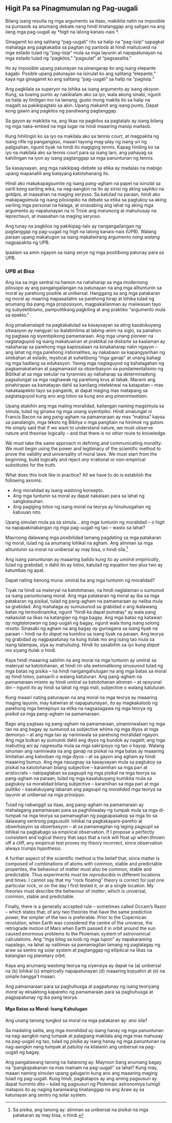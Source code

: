 ## Higit Pa sa Pinagmumulan ng Pag-uugali

Bilang isang resulta ng mga argumento sa itaas, makikita natin na imposible na pumasok sa anumang debate nang hindi tinatanggap ang saligan na ang ilang mga pag-uugali ay *higit na lalong kanais-nais *.

Ginagamit ko ang salitang “pag-uugali” rito sa halip na “pag-iisip” sapagkat mahalaga ang pagkakaiba sa pagitan ng panloob at hindi maitutuwid na mga estado tulad ng “pag-iisip” mula sa mga layunin at napapatunayan na mga estado tulad ng “pagkilos,” “pagsulat” at “pagsasalita.”

Ito ay imposible upang patunayan na pinangarap ko ang isang elepante kagabi. Posible upang patunayan na isinulat ko ang salitang “elepante,” kaya nga ginagamit ko ang salitang “pag-uugali” sa halip na “pagiisip.”

Ang pagkilala sa superyor na lohika sa isang argumento ay isang *aksyon*. Kung, sa tuwing punto ay nakikialam ako sa iyo, wala akong sinabi, ngunit sa halip ay tinitigan mo na lamang, gusto mong makita ito sa halip na magalit sa pakikipagtalo sa akin. Upang makamit ang isang punto, Dapat kong gawin ang pagkilos ng pandiwang pagtanggap.

Sa gayon ay makikita na, ang likas na pagkilos sa pagtatalo ay isang bilang ng mga naka-embed na mga lugar na hindi maaaring maisip maitaob.

Kung hihilingin ko sa iyo na makilala ako sa tennis court, at magpakita ng isang rifle ng pangangaso, maaari tayong mag-play ng isang uri ng paligsahan, ngunit tiyak na hindi ito magiging tennis. Kapag hiniling ko sa iyo na makilala ako sa tennis court para sa isang laro, ang pahayag sa kahilingan na iyon ay isang pagtanggap sa mga panuntunan ng tennis.

Sa kasaysayan, ang mga nakikipag-debate sa etika ay madalas na mabigo upang mapanatili ang batayang katotohanang ito.

Hindi ako makakapagsumite ng isang pang-agham na papel na isinulat sa sarili kong sariling wika, na nag-aangkin na ito ay sinisi ng aking saykiko na goldpis, at inaasahan na maging seryoso. Sa katulad na paraan, hindi ako makapagsimula ng isang pilosopiko na debate sa etika sa pagtukoy sa aking sariling mga personal na halaga, at sinasabing ang lahat ng aking mga argumento ay napatunayan na ni Trixie ang marunong at mahuhusay na leprechaun, at inaasahan na maging seryoso.

Ang tunay na pagkilos ng pakikipag-talo ay nangangailangan ng pagtanggap ng pag-uugali ng higit na lalong kanais-nais (UPB). Walang paraan upang makatugon sa isang makatwirang argumento *nang walang* nagpapakita ng UPB.

Ipaalam sa amin ngayon sa isang serye ng mga positibong patunay para sa UPB.

### UPB at Bisa

Ang isa sa mga sentral na hamon na nahaharap sa mga modernong pilosopo ay ang pangangailangan na patunayan na ang mga alituntunin sa moral ay parehong posible at unibersal. Hanggang sa ang mga patakaran ng moral ay maaring mapasailalim sa parehong hirap at lohika tulad ng anumang iba pang mga proposisyon, magpakailanman ay maiiwasan tayo ng subyektibismo, pampulitikang pagkiling at ang praktiko “argumento mula sa epekto.”

Ang pinakamalapit na pagkakatulad sa kasaysayan sa ating kasalukuyang sitwasyon ay nangyari sa ikalabinlima at labing-anim na siglo, sa panahon ng pagtaas ng siyentipikong pamamaraan. Ang mga unang pioneer na nagtataguyod ng isang makatuwiran at praktikal na diskarte sa kaalaman ay nakaharap sa parehong mga kapinsalaan na kinakaharap natin ngayon – ang lahat ng mga parehong irationalities, ay nakabaon sa kapangyarihan ng simbahan at estado, mystical at suhetibong “mga ganap” at unang bahagi ng mga hadlang sa edukasyon. Yaong mga nagtaguyod ng kahalagahan ng pagkamakatwiran at pagmamasid sa obserbasyon sa pundamentalismo ng Biblikal at sa mga sekular na tyrannies ay nahaharap sa determinadong pagsalungat sa mga naghawak ng parehong krus at tabak. Marami ang pinahirapan sa kamatayan dahil sa kanilang intelektwal na katapatan – mas nakakaapekto tayo sa panganib, at dapat maging mas matapang sa pagtataguyod kung ano ang *totoo* sa kung ano ang *pinaniniwalaan*.

Upang atakihin ang mga maling moralidad, kailangan naming magsimula sa simula, tulad ng ginawa ng mga unang siyentipiko. Hindi sinalungat ni Francis Bacon na ang pang-agham na pamamaraan ay mas “mabisa” kaysa sa panalangin, mga teksto ng Bibliya o mga pangitain na hinimok ng gutom. He simply said that if we want to understand nature, we must observe nature and theorise logically – and that there is *no other* route to knowledge.

We must take the same approach in defining and communicating *morality*. We must begin using the power and legitimacy of the scientific method to prove the validity and universality of moral laws. We must start from the beginning, build logically and reject *any* irrational or non-empirical substitutes for the truth.

What does this look like in practice? All we have to do is establish the following axioms:

- Ang moralidad ay isang wastong konsepto.
- Ang mga tuntunin sa moral ay dapat nakalaan para sa lahat ng sangkatauhan.
- Ang pagiging totoo ng isang moral na teorya ay hinuhusgahan ng kabuuan nito.

Upang simulan mula pa sa simula… ang mga tuntunin ng moralidad – o higit na napapakinabangan ng mga pag-uugali ng tao – wasto sa lahat?

Mayroong dalawang mga posibilidad lamang pagdating sa mga patakaran ng moral, tulad ng sa anumang lohikal na agham. Ang alinman sa mga alituntunin sa moral na unibersal ay may bisa, o hindi sila.[^6]

Ang isang panuntunan ay maaaring balido kung ito ay *umiiral empirically*, tulad ng grabidad, o dahil ito ay *totoo*, katulad ng equation two plus two ay katumbas ng apat.

Dapat nating itanong muna: umiiral ba ang mga tuntunin ng moralidad?

Tiyak na hindi sa materyal na katotohanan, na hindi naglalaman o sumunod sa isang panuntunang moral. Ang mga patakaran ng moral ay iba sa mga patakaran ng pisikal, tulad ng pang-agham na pamamaraan ay naiiba mula sa grabidad. Ang mahalaga ay sumusunod sa grabidad o ang ikalawang batas ng termodinamika, ngunit “hindi ka dapat pumatay” ay wala pang nakasulat sa likas na katangian ng mga bagay. Ang mga batas ng katawan *ay naglalarawan* ng pag-uugali ng bagay, ngunit wala itong isang solong *reseta*. Sinasabi ng agham na ang bagay *ay* gumagana sa isang tiyak na paraan – hindi na ito *dapat* na kumilos sa isang tiyak na paraan. Ang teorya ng grabidad ay nagpapatunay na kung itulak mo ang isang tao mula sa isang talampas, siya ay mahuhulog. Hindi ito sasabihin sa iyo kung *dapat* mo siyang itulak o hindi.

Kaya hindi maaaring sabihin na ang moral na mga tuntunin ay umiiral sa materyal na katotohanan, at hindi rin sila awtomatikong sinusunod tulad ng mga batas ng pisika – na *hindi* nangangahulugan na ang mga batas sa moral ay hindi totoo, pansarili o walang katuturan. Ang pang-agham na pamamaraan mismo ay hindi umiiral sa katotohanan alinman – at opsyonal din – ngunit ito ay hindi sa lahat ng mga mali, subjective o walang katuturan.

Kung maaari nating patunayan na ang moral na mga teorya ay maaaring maging layunin, may katwiran at napapatunayan, ito ay magkakaloob ng parehong mga benepisyo sa etika na nagsasagawa ng mga teorya ng *pisikal* sa mga pang-agham na pamamaraan.

Bago ang pagtaas ng pang-agham na pamamaraan, pinaniniwalaan ng mga tao na ang bagay ay sumunod sa subjective whims ng mga diyos at mga demonyo – at ang mga tao ay naniniwala sa parehong moralidad ngayon. Ang mga bulkan ay pumutok dahil ang diyos ng bundok ay nagalit; ang mga mabuting ani ay nagresulta mula sa mga sakripisyo ng tao o hayop. Walang sinuman ang naniniwala na ang ganap na pisikal na mga batas ay maaaring limitahan ang kalooban ng mga diyos – at sa gayon ang agham ay hindi maaaring bumuo. Ang mga nauugnay sa kasaysayan mula sa pagtukoy sa pisikal na katotohanan bilang subjective – karamihan sa mga pari at aristocrats – nakipaglaban sa pagsupil ng mga pisikal na mga teorya sa pang-agham na paraan, tulad ng mga kasalukuyang kumikita mula sa pagtukoy sa moralidad bilang subjective – karamihan sa mga pari at mga pulitiko – kasalukuyang labanan ang pagsupil ng *moralidad* mga teorya sa layunin at unibersal na mga prinsipyo.

Tulad ng nabanggit sa itaas, ang pang-agham na pamamaraan ay mahalagang pamamaraan para sa paghihiwalay ng tumpak mula sa mga di-tumpak na mga teorya sa pamamagitan ng pagpapasakop sa mga ito sa dalawang sentrong pagsusulit: lohikal na pagkakapare-pareho at obserbasyon sa obserbasyon – at sa pamamagitan ng laging pagsupil sa lohikal na pagbabago sa empirical observation. If I propose a perfectly consistent and logical theory that says that a rock will float *up* when thrown off a cliff, any empirical test proves my theory incorrect, since observation always trumps hypothesis.

A further aspect of the scientific method is the belief that, since matter is composed of combinations of atoms with common, stable and predictable properties, the behaviour of matter must also be common, stable and predictable. Thus experiments must be *reproducible* in different locations and times. I cannot say that my “rock floating” theory is correct for just one particular rock, or on the day I first tested it, or at a single location. My theories must describe the behaviour of *matter*, which is universal, common, stable and predictable.

Finally, there is a generally accepted rule – sometimes called Occam’s Razor – which states that, of any two theories that have the same predictive power, the simpler of the two is preferable. Prior to the Copernican revolution, when Earth was considered the centre of the universe, the retrograde motion of Mars when Earth passed it in orbit around the sun caused enormous problems to the Ptolemaic system of astronomical calculations. Ang “mga bilog sa loob ng mga lupon” ay napakaraming napalago, na lahat ay nalilimas sa pamamagitan lamang ng paglalagay ng araw sa sentro ng solar system at pagtanggap ng elliptical na likas na katangian ng planetary orbit.

Kaya ang anumang wastong teorya ng siyensiya ay dapat na (a) unibersal na (b) lohikal (c) empirically napapatunayan (d) maaaring kopyahin at (e) na simple hangga't maaari.

Ang pamamaraan para sa paghuhusga at pagpatunay ng isang teoriyang *moral* ay eksaktong kapareho ng pamamaraan para sa paghuhusga at pagpapatunay ng iba pang teorya.

#### Mga Batas sa Moral: Isang Kahulugan

Ang unang tanong tungkol sa moral na mga patakaran ay: *ano* sila?

Sa madaling salita, ang mga *moralidad* ay isang hanay ng mga panuntunan na nag-aangkin nang tumpak at palagiang makilala ang mga mas mahusay na pag-uugali ng tao, tulad ng *pisika* ay isang hanay ng mga panuntunan na nag-aangkin nang tumpak at patuloy na kilalanin ang unibersal na pag-uugali ng bagay.

Ang pangalawang tanong na itatanong ay: Mayroon bang anumang bagay na “pangkapakanan na mas mainam na pag-uugali” sa lahat? Kung may, maaari naming simulan upang galugarin kung ano ang maaaring maging tulad ng pag-uugali. Kung hindi, pagkatapos ay ang aming pagsusuri ay dapat huminto dito – tulad ng pagsusuri ng Ptolemaic astronomiya tumigil matapos ito ay naging karaniwang tinatanggap na ang Araw ay sa katunayan ang sentro ng solar system.

[^6]: Sa pisika, ang tanong ay: alinman sa unibersal na pisikal na mga patakaran ay may bisa, o hindi.